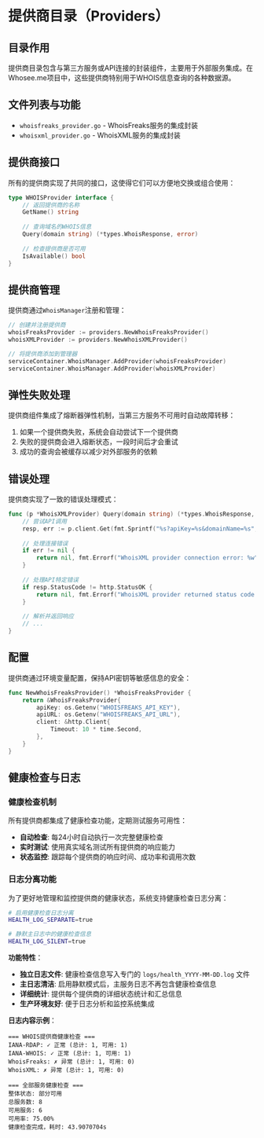 # 提供商目录（Providers）

## 目录作用

提供商目录包含与第三方服务或API连接的封装组件，主要用于外部服务集成。在Whosee.me项目中，这些提供商特别用于WHOIS信息查询的各种数据源。

## 文件列表与功能

- `whoisfreaks_provider.go` - WhoisFreaks服务的集成封装
- `whoisxml_provider.go` - WhoisXML服务的集成封装

## 提供商接口

所有的提供商实现了共同的接口，这使得它们可以方便地交换或组合使用：

```go
type WHOISProvider interface {
    // 返回提供商的名称
    GetName() string
    
    // 查询域名的WHOIS信息
    Query(domain string) (*types.WhoisResponse, error)
    
    // 检查提供商是否可用
    IsAvailable() bool
}
```

## 提供商管理

提供商通过`WhoisManager`注册和管理：

```go
// 创建并注册提供商
whoisFreaksProvider := providers.NewWhoisFreaksProvider()
whoisXMLProvider := providers.NewWhoisXMLProvider()

// 将提供商添加到管理器
serviceContainer.WhoisManager.AddProvider(whoisFreaksProvider)
serviceContainer.WhoisManager.AddProvider(whoisXMLProvider)
```

## 弹性失败处理

提供商组件集成了熔断器弹性机制，当第三方服务不可用时自动故障转移：

1. 如果一个提供商失败，系统会自动尝试下一个提供商
2. 失败的提供商会进入熔断状态，一段时间后才会重试
3. 成功的查询会被缓存以减少对外部服务的依赖

## 错误处理

提供商实现了一致的错误处理模式：

```go
func (p *WhoisXMLProvider) Query(domain string) (*types.WhoisResponse, error) {
    // 尝试API调用
    resp, err := p.client.Get(fmt.Sprintf("%s?apiKey=%s&domainName=%s", p.apiURL, p.apiKey, domain))
    
    // 处理连接错误
    if err != nil {
        return nil, fmt.Errorf("WhoisXML provider connection error: %w", err)
    }
    
    // 处理API特定错误
    if resp.StatusCode != http.StatusOK {
        return nil, fmt.Errorf("WhoisXML provider returned status code %d", resp.StatusCode)
    }
    
    // 解析并返回响应
    // ...
}
```

## 配置

提供商通过环境变量配置，保持API密钥等敏感信息的安全：

```go
func NewWhoisFreaksProvider() *WhoisFreaksProvider {
    return &WhoisFreaksProvider{
        apiKey: os.Getenv("WHOISFREAKS_API_KEY"),
        apiURL: os.Getenv("WHOISFREAKS_API_URL"),
        client: &http.Client{
            Timeout: 10 * time.Second,
        },
    }
}
```

## 健康检查与日志

### 健康检查机制

所有提供商都集成了健康检查功能，定期测试服务可用性：

- **自动检查**: 每24小时自动执行一次完整健康检查
- **实时测试**: 使用真实域名测试所有提供商的响应能力
- **状态监控**: 跟踪每个提供商的响应时间、成功率和调用次数

### 日志分离功能

为了更好地管理和监控提供商的健康状态，系统支持健康检查日志分离：

```bash
# 启用健康检查日志分离
HEALTH_LOG_SEPARATE=true

# 静默主日志中的健康检查信息
HEALTH_LOG_SILENT=true
```

**功能特性**：
- **独立日志文件**: 健康检查信息写入专门的 `logs/health_YYYY-MM-DD.log` 文件
- **主日志清洁**: 启用静默模式后，主服务日志不再包含健康检查信息
- **详细统计**: 提供每个提供商的详细状态统计和汇总信息
- **生产环境友好**: 便于日志分析和监控系统集成

**日志内容示例**：
```
=== WHOIS提供商健康检查 ===
IANA-RDAP: ✓ 正常 (总计: 1, 可用: 1)
IANA-WHOIS: ✓ 正常 (总计: 1, 可用: 1)
WhoisFreaks: ✗ 异常 (总计: 1, 可用: 0)
WhoisXML: ✗ 异常 (总计: 1, 可用: 0)

=== 全部服务健康检查 ===
整体状态: 部分可用
总服务数: 8
可用服务: 6
可用率: 75.00%
健康检查完成，耗时: 43.9070704s
```
